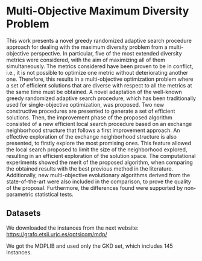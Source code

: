 # Multi-Objective Maximum Diversity Problem

This work presents a novel greedy randomized adaptive search procedure approach for dealing with the maximum diversity problem from a multi-objective perspective. In particular, five of the most extended diversity metrics were considered, with the aim of maximizing all of them simultaneously. The metrics considered have been proven to be in conflict, i.e., it is not possible to optimize one metric without deteriorating another one. Therefore, this results in a multi-objective optimization problem where a set of efficient solutions that are diverse with respect to all the metrics at the same time must be obtained. A novel adaptation of the well-known greedy randomized adaptive search procedure, which has been traditionally used for single-objective optimization, was proposed. Two new constructive procedures are presented to generate a set of efficient solutions. Then, the improvement phase of the proposed algorithm consisted of a new efficient local search procedure based on an exchange neighborhood structure that follows a first improvement approach. An effective exploration of the exchange neighborhood structure is also presented, to firstly explore the most promising ones. This feature allowed the local search proposed to limit the size of the neighborhood explored, resulting in an efficient exploration of the solution space. The computational experiments showed the merit of the proposed algorithm, when comparing the obtained results with the best previous method in the literature. Additionally, new multi-objective evolutionary algorithms derived from the state-of-the-art were also included in the comparison, to prove the quality of the proposal. Furthermore, the differences found were supported by non-parametric statistical tests.

## Datasets

We downloaded the instances from the next website: https://grafo.etsii.urjc.es/optsicom/mdp/

We got the MDPLIB and used only the GKD set, which includes 145 instances.
